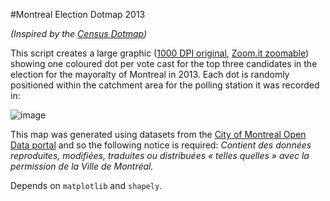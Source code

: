 #Montreal Election Dotmap 2013
 
*(Inspired by the [Census Dotmap](http://bmander.com/dotmap/index.html))*

This script creates a large graphic ([1000 DPI original](http://nicolaskruchten.github.io/mtlelectiondotmap2013/mtlelectiondotmap2013.png), [Zoom.it zoomable](http://zoom.it/rVnM#full)) showing one coloured dot per vote cast for the top three candidates in the election for the mayoralty of Montreal in 2013. Each dot is randomly positioned within the catchment area for the polling station it was recorded in: 

![image](http://nicolaskruchten.github.io/mtlelectiondotmap2013/mtlelectiondotmap2013-small.png)


This map was generated using datasets from the [City of Montreal Open Data portal](http://donnees.ville.montreal.qc.ca/group/election-referendum) and so the following notice is required: *Contient des données reproduites, modifiées, traduites ou distribuées « telles quelles » avec la permission de la Ville de Montréal.*

Depends on `matplotlib` and `shapely`.
